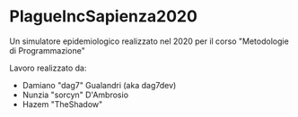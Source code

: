 # PlagueIncSapienza2020
Un simulatore epidemiologico realizzato nel 2020 per il corso "Metodologie di Programmazione"

Lavoro realizzato da:
- Damiano "dag7" Gualandri (aka dag7dev)
- Nunzia "sorcyn" D'Ambrosio
- Hazem "TheShadow"
